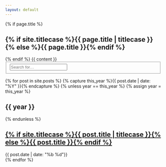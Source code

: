 ```yaml
---
layout: default
---
```



<article role="article">
  {% if page.title %}
	<h1 class="entry-title">{% if site.titlecase %}{{ page.title | titlecase }}{% else %}{{ page.title }}{% endif %}</h1>
  {% endif %}
{{ content }}  
</article>

<form action="{{ site.simple_search }}" method="get">
<fieldset role="search">
  <input type="hidden" name="sites" value="blog.ipsaloquitur.org" />
  <input class="search" type="text" name="q" results="0" placeholder="Search for…"/>
</fieldset>
</form>

<div id="blog-archives">
	{% for post in site.posts %} {% capture this_year %}{{ post.date | date: "%Y" }}{% endcapture %} {% unless year == this_year %} {% assign year = this_year %}
	<h2>{{ year }}</h2>
	{% endunless %}
	<article>
<h1><a href="{{ root_url }}{{ post.url }}">{% if site.titlecase %}{{ post.title | titlecase }}{% else %}{{ post.title }}{% endif %}</a></h1>
<footer>	
  <time datetime="{{ post.date | datetime | date_to_xmlschema }}" pubdate>{{ post.date | date: "<span class='month'>%b</span> <span class='day'>%d</span>"}}</time>
</footer>
	</article>
	{% endfor %}

</div>
